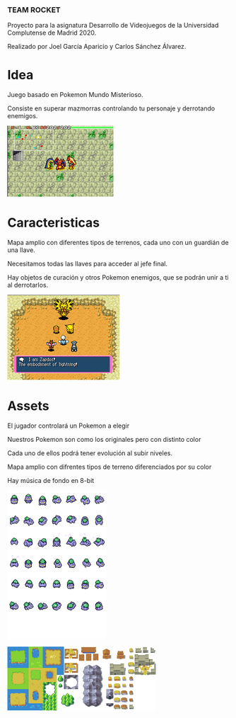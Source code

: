 ### TEAM ROCKET

Proyecto para la asignatura Desarrollo de Videojuegos de la Universidad Complutense de Madrid 2020.

Realizado por Joel García Aparicio y Carlos Sánchez Álvarez.

# Idea

Juego basado en Pokemon
Mundo Misterioso.

Consiste en superar mazmorras
controlando tu personaje y
derrotando enemigos.

![](https://github.com/carsanchezalv/Videogame/blob/master/gdd/images/Cueva_occidental.png)

# Caracteristicas

Mapa amplio con diferentes tipos de terrenos, cada uno con un guardián de una llave.

Necesitamos todas las llaves para acceder al jefe final.

Hay objetos de curación y otros Pokemon enemigos, que se podrán unir a ti al derrotarlos.

![](https://github.com/carsanchezalv/Videogame/blob/master/gdd/images/Zapdos_first_appearance.png)

# Assets

El jugador controlará un Pokemon a elegir

Nuestros Pokemon son como los originales pero con distinto color

Cada uno de ellos podrá tener evolución al subir niveles.

Mapa amplio con difrentes tipos de terreno diferenciados por su color

Hay música de fondo en 8-bit

![](https://github.com/carsanchezalv/Videogame/blob/master/gdd/images/1.png)

![](https://github.com/carsanchezalv/Videogame/blob/master/gdd/images/assets.png)
